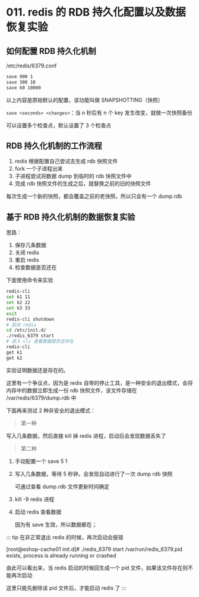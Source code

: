 # 011. redis 的 RDB 持久化配置以及数据恢复实验


## 如何配置 RDB 持久化机制

/etc/redis/6379.conf

```bash
save 900 1
save 300 10
save 60 10000
```
以上内容是原始默认的配置，该功能叫做 SNAPSHOTTING（快照）

`save <seconds> <changes>`：当 n 秒后有 n 个 key 发生改变，就做一次快照备份

可以设置多个检查点，默认设置了 3 个检查点

## RDB 持久化机制的工作流程

1. redis 根据配置自己尝试去生成 rdb 快照文件
2. fork 一个子进程出来
3. 子进程尝试将数据 dump 到临时的 rdb 快照文件中
4. 完成 rdb 快照文件的生成之后，就替换之前的旧的快照文件

每次生成一个新的快照，都会覆盖之前的老快照，所以只会有一个 dump.rdb

## 基于 RDB 持久化机制的数据恢复实验
思路：

1. 保存几条数据
2. 关闭 redis
3. 重启 redis
4. 检查数据是否还在

下面使用命令来实验

```bash
redis-cli
set k1 11
set k2 22
set k3 33
exit
redis-cli shutdown
# 启动 redis
cd /etc/init.d/
./redis_6379 start
# 进入 cli 查看数据是否还存在
redis-cli
get k1
get k2
```
实验证明数据还是存在的。

这里有一个争议点，因为是 redis 自带的停止工具，是一种安全的退出模式，会将内存中的数据立即生成一份 rdb 快照文件，该文件存储在 /var/redis/6379/dump.rdb 中

下面再来测试 2 种非安全的退出模式：

> 第一种

写入几条数据，然后直接 kill 掉 redis 进程，启动后会发现数据丢失了

> 第二种

1. 手动配置一个 save 5 1
2. 写入几条数据，等待 5 秒钟，会发现自动进行了一次 dump rdb 快照

    可通过查看 dump.rdb 文件更新时间确定
3. kill -9 redis 进程
4. 启动 redis 查看数据

    因为有 save 生效，所以数据都在；

::: tip
在非正常退出 redis 的时候，再次启动会报错

[root@eshop-cache01 init.d]# ./redis_6379 start
/var/run/redis_6379.pid exists, process is already running or crashed

由此可以看出来，当 redis 启动的时候回生成一个 pid 文件，如果该文件存在则不能再次启动

这里只能先删除该 pid 文件后，才能启动 redis 了
:::
